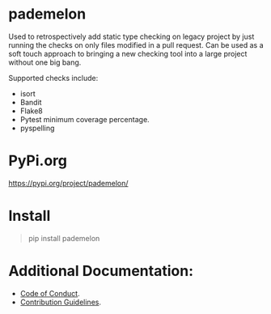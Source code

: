 # pademelon
Used to retrospectively add static type checking on legacy project by just
running the checks on only files modified in a pull request. Can be used as a
soft touch approach to bringing a new checking tool into a large project
without one big bang.

Supported checks include:
* isort
* Bandit
* Flake8
* Pytest minimum coverage percentage.
* pyspelling

# PyPi.org
https://pypi.org/project/pademelon/

# Install
> pip install pademelon

# Additional Documentation:
* [Code of Conduct](CODE_OF_CONDUCT.md).
* [Contribution Guidelines](CONTRIBUTING.md).
